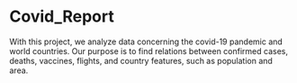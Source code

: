 # Covid_Report
With this project, we analyze data concerning the covid-19 pandemic and world countries. Our purpose is to find relations between confirmed cases, deaths, vaccines, flights, and country features, such as population and area.
